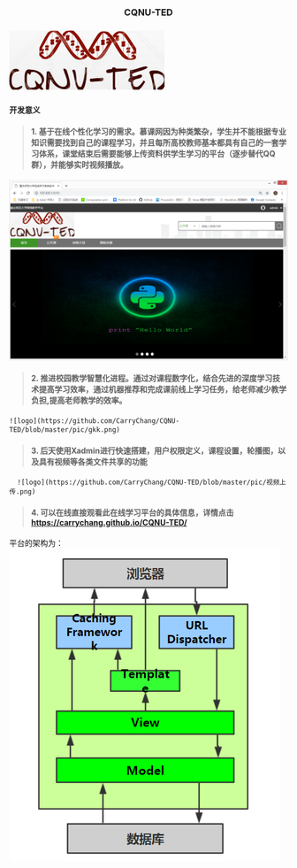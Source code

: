 ### <center> CQNU-TED     
### 
  ![logo](https://github.com/CarryChang/CQNU-TED/blob/master/pic/logo.png)
### 
#### 开发意义
>#### 1. 基于在线个性化学习的需求。慕课网因为种类繁杂，学生并不能根据专业知识需要找到自己的课程学习，并且每所高校教师基本都具有自己的一套学习体系，课堂结束后需要能够上传资料供学生学习的平台（逐步替代QQ群），并能够实时视频播放。
  ![logo](https://github.com/CarryChang/CQNU-TED/blob/master/pic/index.png)
>#### 2. 推进校园教学智慧化进程。通过对课程数字化，结合先进的深度学习技术提高学习效率，通过机器推荐和完成课前线上学习任务，给老师减少教学负担,提高老师教学的效率。
    ![logo](https://github.com/CarryChang/CQNU-TED/blob/master/pic/gkk.png)
>#### 3. 后天使用Xadmin进行快速搭建，用户权限定义，课程设置，轮播图，以及具有视频等各类文件共享的功能
      ![logo](https://github.com/CarryChang/CQNU-TED/blob/master/pic/视频上传.png)
>#### 4. 可以在线直接观看此在线学习平台的具体信息，详情点击 https://carrychang.github.io/CQNU-TED/
平台的架构为：   ![logo](https://github.com/CarryChang/CQNU-TED/blob/master/pic/技术架构.png)
